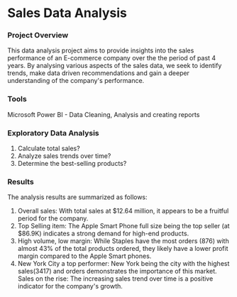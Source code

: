 # Sales Data Analysis

### Project Overview

This data analysis project aims to provide insights into the sales performance of an E-commerce company over the the period of past 4 years. By analysing various aspects of the sales data, we seek to identify trends, make data driven recommendations and gain a deeper understanding of the company's performance.

### Tools 
Microsoft Power BI - Data Cleaning, Analysis and creating reports

### Exploratory Data Analysis
1. Calculate total sales?
2. Analyze sales trends over time?
3. Determine the best-selling products?

### Results

The analysis results are summarized as follows:
1. Overall sales: With total sales at $12.64 million, it appears to be a fruitful period for the company.
2. Top Selling item: The Apple Smart Phone full size being the top seller (at $86.9K) indicates a strong demand for high-end products.
3. High volume, low margin: While Staples have the most orders (876) with almost 43% of the total products ordered, they likely have a lower profit margin compared to the Apple Smart phones.
4. New York City a top performer: New York being the city with the highest sales(3417) and orders demonstrates the importance of this market.
Sales on the rise: The increasing sales trend over time is a positive indicator for the company's growth.

